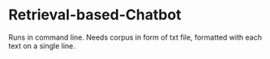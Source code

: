 # Retrieval-based-Chatbot

Runs in command line. Needs corpus in form of txt file, formatted with each text on a single line.
